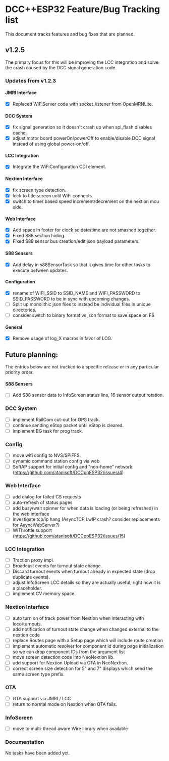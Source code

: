 # DCC++ESP32 Feature/Bug Tracking list
This document tracks features and bug fixes that are planned.

## v1.2.5
The primary focus for this will be improving the LCC integration and solve the crash caused by the DCC signal generation code.

### Updates from v1.2.3

#### JMRI Interface

- [x] Replaced WiFiServer code with socket_listener from OpenMRNLite.

#### DCC System

- [x] fix signal generation so it doesn't crash up when spi_flash disables cache.
- [x] adjust motor board powerOn/powerOff to enable/disable DCC signal instead of using global power-on/off.

#### LCC Integration

- [x] Integrate the WiFiConfiguration CDI element.

#### Nextion Interface

- [x] fix screen type detection.
- [x] lock to title screen until WiFi connects.
- [x] switch to timer based speed increment/decrement on the nextion mcu side.

#### Web Interface
- [x] Add space in footer for clock so date/time are not smashed together.
- [x] Fixed S88 section hiding.
- [x] Fixed S88 sensor bus creation/edit json payload parameters.

#### S88 Sensors
- [x] Add delay in s88SensorTask so that it gives time for other tasks to execute between updates.

#### Configuration
- [x] rename of WIFI_SSID to SSID_NAME and WIFI_PASSWORD to SSID_PASSWORD to be in sync with upcoming changes.
- [ ] Split up monolithic json files to instead be individual files in unique directories.
- [ ] consider switch to binary format vs json format to save space on FS

#### General
- [x] Remove usage of log_X macros in favor of LOG.

## Future planning:
The entries below are not tracked to a specific release or in any particular priority order.

#### S88 Sensors
- [ ] Add S88 sensor data to InfoScreen status line, 16 sensor output rotation.

### DCC System

- [ ] implement RailCom cut-out for OPS track.
- [ ] continue sending eStop packet until eStop is cleared.
- [ ] implement BG task for prog track.

### Config

- [ ] move wifi config to NVS/SPIFFS.
- [ ] dynamic command station config via web
- [ ] SoftAP support for initial config and "non-home" network. (https://github.com/atanisoft/DCCppESP32/issues/4)

### Web Interface

- [ ] add dialog for failed CS requests
- [ ] auto-refresh of status pages
- [ ] add busy/wait spinner for when data is loading (or being refreshed) in the web interface
- [ ] investigate tcp/ip hang (AsyncTCP LwIP crash? consider replacements for AsyncWebServer?)
- [ ] WiThrottle support (https://github.com/atanisoft/DCCppESP32/issues/15)

### LCC Integration

- [ ] Traction proxy impl.
- [ ] Broadcast events for turnout state change.
- [ ] Discard turnout events when turnout already in expected state (drop duplicate events).
- [ ] adjust InfoScreen LCC details so they are actually useful, right now it is a placeholder.
- [ ] implement CV memory space.

### Nextion Interface

- [ ] auto turn on of track power from Nextion when interacting with loco/turnouts.
- [ ] add notification of turnout state change when changed external to the nextion code
- [ ] replace Routes page with a Setup page which will include route creation
- [ ] implement automatic resolver for component id during page initialization so we can drop component IDs from the argument list
- [ ] move screen detection code into NeoNextion lib.
- [ ] add support for Nextion Upload via OTA in NeoNextion.
- [ ] correct screen size detection for 5" and 7" displays which send the same screen type prefix.

### OTA

- [ ] OTA support via JMRI / LCC
- [ ] return to normal mode on Nextion when OTA fails.

### InfoScreen

- [ ] move to multi-thread aware Wire library when available

### Documentation
No tasks have been added yet.
